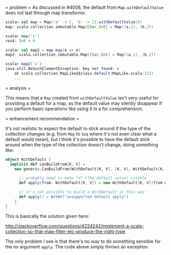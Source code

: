 = problem =
As discussed in #4008, the default from `Map.withDefaultValue` does not last through map transforms:

```scala
scala> val map = Map('a' -> 1, 'b' -> 2).withDefaultValue(0)
map: scala.collection.immutable.Map[Char,Int] = Map((a,1), (b,2))

scala> map('c')
res4: Int = 0

scala> val map2 = map.map(e => e)
map2: scala.collection.immutable.Map[Char,Int] = Map((a,1), (b,2))

scala> map2('c')
java.util.NoSuchElementException: key not found: c
	at scala.collection.MapLike$$class.default(MapLike.scala:223)
	...
```

= analysis =

This means that a `Map` created from `withDefaultValue` isn't very useful for providing a default for a map, as the default value may silently disappear if you perform basic operations like using it in a for comprehension.

= enhancement recommendation =

It's not realistic to expect the default to stick around if the type of the collection changes (e.g. from `Map` to `Seq` where it's not even clear what a default would mean), but I think it's possible to have the default stick around when the type of the collection doesn't change, doing something like:

```scala
object WithDefault {
  implicit def canBuildFrom[K, V] =
    new generic.CanBuildFrom[WithDefault[K, V], (K, V), WithDefault[K, V]] {

      // probably need to make "d" (the default value) visible
      def apply(from: WithDefault[K, V]) = new WithDefault[K, V](from.d)

      // it's not possible to build a WithDefault in this way
      def apply() = error("unsupported default apply")
    }
}
```

This is basically the solution given here:

http://stackoverflow.com/questions/4224242/implement-a-scala-collection-so-that-map-filter-etc-produce-the-right-type

The only problem I see is that there's no way to do something sensible for the no argument `apply`. The code above simply throws an exception.
